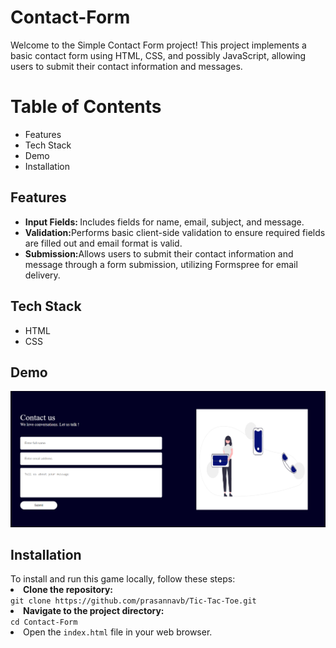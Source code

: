# Contact-Form
<p>Welcome to the Simple Contact Form project! This project implements a basic contact form using HTML, CSS, and possibly JavaScript, allowing users to submit their contact information and messages.</p>

<h1>Table of Contents</h1>
<ul>
  <li>Features</li>
  <li>Tech Stack</li>
  <li>Demo</li>
  <li>Installation</li>
</ul>
<h2>Features</h2>
<ul>
  <li><b>Input Fields: </b>  Includes fields for name, email, subject, and message.</li>
  <li><b>Validation:</b>Performs basic client-side validation to ensure required fields are filled out and email format is valid.</li>
  <li><b>Submission:</b>Allows users to submit their contact information and message through a form submission, utilizing Formspree for email delivery.</li>
</ul>

<h2>Tech Stack</h2>
<ul>
  <li>HTML</li>
  <li>CSS</li>
</ul>

<h2>Demo</h2>
<img src='./ContactForm.png' alt='DemoImage'/>
<h2>Installation</h2>
<span>To install and run this game locally, follow these steps:</span>
<li><b>Clone the repository:</b></li>
<code>git clone https://github.com/prasannavb/Tic-Tac-Toe.git</code><br/>
<li><b>Navigate to the project directory:</b></li>
<code>cd Contact-Form</code><br/>
<li>Open the <code>index.html</code> file in your web browser.</li>

